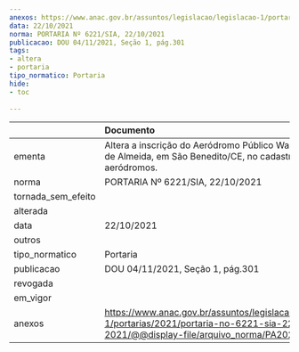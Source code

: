 ```yaml
---
anexos: https://www.anac.gov.br/assuntos/legislacao/legislacao-1/portarias/2021/portaria-no-6221-sia-22-10-2021/@@display-file/arquivo_norma/PA2021-6221.pdf
data: 22/10/2021
norma: PORTARIA Nº 6221/SIA, 22/10/2021
publicacao: DOU 04/11/2021, Seção 1, pág.301
tags:
- altera
- portaria
tipo_normatico: Portaria
hide: 
- toc 
 
---
```


|                    | Documento                                                                                                                                            |
|:-------------------|:-----------------------------------------------------------------------------------------------------------------------------------------------------|
| ementa             | Altera a inscrição do Aeródromo Público Walfrido Salmito de Almeida, em São Benedito/CE, no cadastro de aeródromos.                                  |
| norma              | PORTARIA Nº 6221/SIA, 22/10/2021                                                                                                                     |
| tornada_sem_efeito |                                                                                                                                                      |
| alterada           |                                                                                                                                                      |
| data               | 22/10/2021                                                                                                                                           |
| outros             |                                                                                                                                                      |
| tipo_normatico     | Portaria                                                                                                                                             |
| publicacao         | DOU 04/11/2021, Seção 1, pág.301                                                                                                                     |
| revogada           |                                                                                                                                                      |
| em_vigor           |                                                                                                                                                      |
| anexos             | https://www.anac.gov.br/assuntos/legislacao/legislacao-1/portarias/2021/portaria-no-6221-sia-22-10-2021/@@display-file/arquivo_norma/PA2021-6221.pdf |